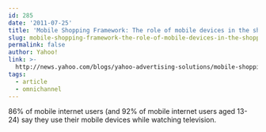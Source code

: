 ```yaml
---
id: 285
date: '2011-07-25'
title: 'Mobile Shopping Framework: The role of mobile devices in the shopping process'
slug: mobile-shopping-framework-the-role-of-mobile-devices-in-the-shopping-process
permalink: false
author: Yahoo!
link: >-
  http://news.yahoo.com/blogs/yahoo-advertising-solutions/mobile-shopping-framework-role-mobile-devices-shopping-process-232156844.html
tags:
  - article
  - omnichannel
---
```

86% of mobile internet users (and 92% of mobile internet users aged 13-24) say they use their mobile devices while watching television.
